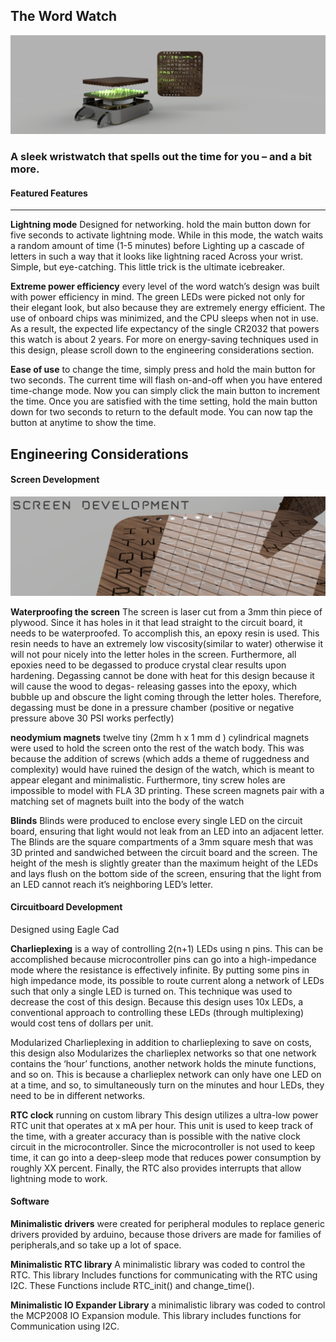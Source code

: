 ## The Word Watch
![Picture of a computer rentering of the word watch](https://github.com/arsalan0004/word_watch/blob/master/photos/final_jpeg.jpg)

### A sleek wristwatch that spells out the time for you – and a bit more.

#### Featured Features
---------------------------------------------------------------


**Lightning mode** Designed for networking. hold the main button down for five seconds to activate lightning mode. While in this mode,
 the watch waits a random amount of time (1-5 minutes) before Lighting up a cascade of letters in such a way that it looks like lightning raced
 Across your wrist. Simple, but eye-catching. This little trick is the ultimate icebreaker.

**Extreme power efficiency** every level of the word watch’s design was built with power efficiency in mind.
 The green LEDs were picked not only for their elegant look, but also because they are extremely energy efficient.
 The use of onboard chips was minimized, and the CPU sleeps when not in use. As a result, the expected life
 expectancy of the single CR2032 that powers this watch is about 2 years. For more on energy-saving techniques
 used in this design, please scroll down to the engineering considerations section.

**Ease of use** to change the time, simply press and hold the main button for two seconds.
 The current time will flash on-and-off when you have entered time-change mode.
 Now you can simply click the main button to increment the time.
 Once you are satisfied with the time setting, hold the main button down for two seconds to return to the default mode.
 You can now tap the button at anytime to show the time.

## Engineering Considerations
#### Screen Development

![render of close up of the glass screen](https://github.com/arsalan0004/word_watch/blob/master/photos/glass.png)

**Waterproofing the screen** The screen is laser cut from a 3mm thin piece of plywood. Since it has holes in it that lead straight to the circuit board,
 it needs to be waterproofed. To accomplish this, an epoxy resin is used. This resin needs to have an extremely low viscosity(similar to water) 
otherwise it will not pour nicely into the letter holes in the screen.
 Furthermore, all epoxies need to be degassed to produce crystal clear results upon hardening.
 Degassing cannot be done with heat for this design because it will cause the wood to degas- releasing gasses into the epoxy,
 which bubble up and obscure the light coming through the letter holes. Therefore, degassing must be done in a pressure chamber 
(positive or negative pressure above 30 PSI works perfectly) 
  
**neodymium magnets** twelve tiny (2mm h x 1 mm d ) cylindrical magnets were used to hold the screen onto the rest of the watch body.
 This was because the addition of screws (which adds a theme of ruggedness and complexity) would have ruined the design of the watch,
 which is meant to appear elegant and minimalistic.  Furthermore, tiny screw holes are impossible to model with FLA 3D printing.
 These screen magnets pair with a matching set of magnets built into the body of the watch

**Blinds** Blinds were produced to enclose every single LED on the circuit board, ensuring that light would not leak from an LED into an adjacent letter.
 The Blinds are the square compartments of a 3mm square mesh that was 3D printed and sandwiched between the circuit board and the screen.
 The height of the mesh is slightly greater than the maximum height of the LEDs and lays flush on the bottom side of the screen,
 ensuring that the light from an LED cannot reach it’s neighboring LED’s letter. 

#### Circuitboard Development
Designed using Eagle Cad

**Charlieplexing** is a way of controlling 2(n+1) LEDs using n pins. This can be accomplished  because microcontroller pins can go into a high-impedance mode where the resistance is effectively infinite. By putting some pins in high impedance mode, its possible to route current along a network of LEDs such that only a single LED is turned on. This technique was used to decrease the cost of this design. Because this design uses 10x LEDs, a conventional approach to controlling these LEDs (through multiplexing) would cost tens of dollars per unit. 
	
Modularized Charlieplexing in addition to charlieplexing to save on costs, this design also
Modularizes the charlieplex networks so that one network contains the ‘hour’           functions, another network holds the minute functions, and so on. This is because a charlieplex network can only have one LED on at a time, and so, to simultaneously turn on the minutes and hour LEDs, they need to be in different networks. 

<picture of different networks>

**RTC clock** running on custom library This design utilizes a ultra-low power RTC unit that  operates at x mA per hour. This unit is used to keep track of the time, with a greater accuracy than is possible with the native clock circuit in the microcontroller. Since the microcontroller is not used to keep time, it can go into a deep-sleep mode that reduces power consumption by roughly XX percent. Finally, the RTC also provides interrupts that allow lightning mode to work.  
 
 
#### Software 

 **Minimalistic drivers** were created for peripheral modules to replace generic drivers provided by arduino, because those drivers are made for families of peripherals,and so take up a lot of space. 

**Minimalistic RTC library** A minimalistic library was coded to control the RTC. This library 
                                             Includes functions for communicating with the RTC using I2C. These Functions include RTC_init() and change_time().

**Minimalistic IO Expander Library** a minimalistic library was coded to control the MCP2008 IO
		                  Expansion module. This library includes functions for 
                                               Communication using I2C.

